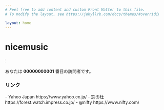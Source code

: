 ```yaml
---
# Feel free to add content and custom Front Matter to this file.
# To modify the layout, see https://jekyllrb.com/docs/themes/#overriding-theme-defaults

layout: home
---
```


<h1> nicemusic </h1>
 
<marquee scrollamount="7" direction="right">
<strong>nicemusic.ipv6.jp のページへようこそ！</strong></marquee>

 あなたは **00000000001** 番目の訪問者です。


<h3> リンク </h3>
- Yahoo Japan https://www.yahoo.co.jp/
- 窓の杜 https://forest.watch.impress.co.jp/
- @nifty https://www.nifty.com/

